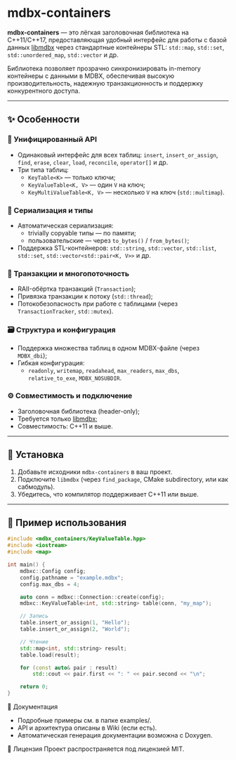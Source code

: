 # mdbx-containers

**mdbx-containers** — это лёгкая заголовочная библиотека на C++11/C++17, предоставляющая удобный интерфейс для работы с базой данных [libmdbx](https://github.com/erthink/libmdbx) через стандартные контейнеры STL: `std::map`, `std::set`, `std::unordered_map`, `std::vector` и др.

Библиотека позволяет прозрачно синхронизировать in-memory контейнеры с данными в MDBX, обеспечивая высокую производительность, надежную транзакционность и поддержку конкурентного доступа.

---

## ✨ Особенности

### 🧩 Унифицированный API
- Одинаковый интерфейс для всех таблиц: `insert`, `insert_or_assign`, `find`, `erase`, `clear`, `load`, `reconcile`, `operator[]` и др.
- Три типа таблиц:
  - `KeyTable<K>` — только ключи;
  - `KeyValueTable<K, V>` — один `V` на ключ;
  - `KeyMultiValueTable<K, V>` — несколько `V` на ключ (`std::multimap`).

### 🔄 Сериализация и типы
- Автоматическая сериализация:
  - trivially copyable типы — по памяти;
  - пользовательские — через `to_bytes()` / `from_bytes()`;
- Поддержка STL-контейнеров: `std::string`, `std::vector`, `std::list`, `std::set`, `std::vector<std::pair<K, V>>` и др.

### 🧵 Транзакции и многопоточность
- RAII-обёртка транзакций (`Transaction`);
- Привязка транзакции к потоку (`std::thread`);
- Потокобезопасность при работе с таблицами (через `TransactionTracker`, `std::mutex`).

### 🗃️ Структура и конфигурация
- Поддержка множества таблиц в одном MDBX-файле (через `MDBX_dbi`);
- Гибкая конфигурация:
  - `readonly`, `writemap`, `readahead`, `max_readers`, `max_dbs`, `relative_to_exe`, `MDBX_NOSUBDIR`.

### ⚙️ Совместимость и подключение
- Заголовочная библиотека (header-only);
- Требуется только [libmdbx](https://github.com/erthink/libmdbx);
- Совместимость: C++11 и выше.

---

## 🔧 Установка

1. Добавьте исходники `mdbx-containers` в ваш проект.
2. Подключите `libmdbx` (через `find_package`, CMake subdirectory, или как сабмодуль).
3. Убедитесь, что компилятор поддерживает C++11 или выше.

---

## 🚀 Пример использования

```cpp
#include <mdbx_containers/KeyValueTable.hpp>
#include <iostream>
#include <map>

int main() {
    mdbxc::Config config;
    config.pathname = "example.mdbx";
    config.max_dbs = 4;

    auto conn = mdbxc::Connection::create(config);
    mdbxc::KeyValueTable<int, std::string> table(conn, "my_map");

    // Запись
    table.insert_or_assign(1, "Hello");
    table.insert_or_assign(2, "World");

    // Чтение
    std::map<int, std::string> result;
    table.load(result);

    for (const auto& pair : result)
        std::cout << pair.first << ": " << pair.second << "\n";

    return 0;
}
```

📘 Документация
- Подробные примеры см. в папке examples/.
- API и архитектура описаны в Wiki (если есть).
- Автоматическая генерация документации возможна с Doxygen.

🪪 Лицензия
Проект распространяется под лицензией MIT.